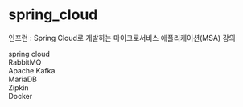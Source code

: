 # spring_cloud
인프런 : Spring Cloud로 개발하는 마이크로서비스 애플리케이션(MSA) 강의

spring cloud </br>
RabbitMQ </br>
Apache Kafka </br>
MariaDB </br>
Zipkin </br>
Docker
